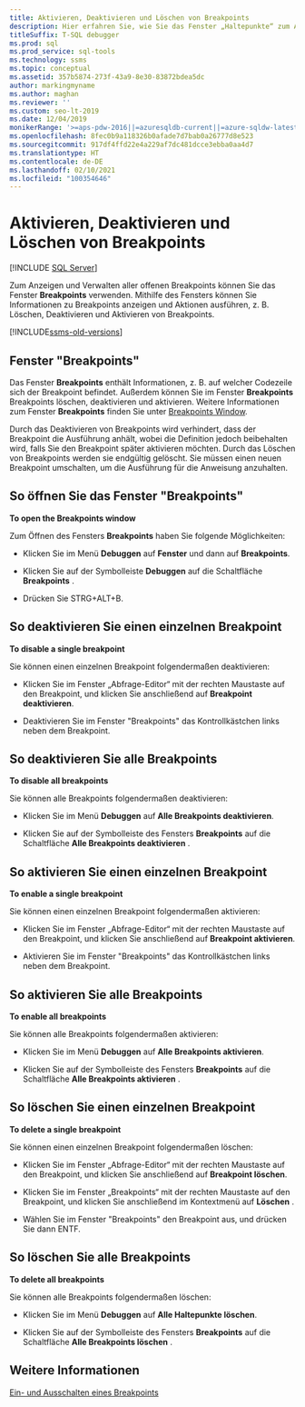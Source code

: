 ```yaml
---
title: Aktivieren, Deaktivieren und Löschen von Breakpoints
description: Hier erfahren Sie, wie Sie das Fenster „Haltepunkte“ zum Anzeigen, Löschen, Deaktivieren und Aktivieren von Breakpoints verwenden.
titleSuffix: T-SQL debugger
ms.prod: sql
ms.prod_service: sql-tools
ms.technology: ssms
ms.topic: conceptual
ms.assetid: 357b5874-273f-43a9-8e30-83872bdea5dc
author: markingmyname
ms.author: maghan
ms.reviewer: ''
ms.custom: seo-lt-2019
ms.date: 12/04/2019
monikerRange: '>=aps-pdw-2016||=azuresqldb-current||=azure-sqldw-latest||>=sql-server-2016||>=sql-server-linux-2017||=azuresqldb-mi-current'
ms.openlocfilehash: 8fec0b9a118326b0afade7d7bab0a26777d8e523
ms.sourcegitcommit: 917df4ffd22e4a229af7dc481dcce3ebba0aa4d7
ms.translationtype: HT
ms.contentlocale: de-DE
ms.lasthandoff: 02/10/2021
ms.locfileid: "100354646"
---
```

# <a name="enable-disable-and-delete-breakpoints"></a>Aktivieren, Deaktivieren und Löschen von Breakpoints

 [!INCLUDE [SQL Server](../../includes/applies-to-version/sqlserver.md)]

Zum Anzeigen und Verwalten aller offenen Breakpoints können Sie das Fenster **Breakpoints** verwenden. Mithilfe des Fensters können Sie Informationen zu Breakpoints anzeigen und Aktionen ausführen, z. B. Löschen, Deaktivieren und Aktivieren von Breakpoints.

[!INCLUDE[ssms-old-versions](../../includes/ssms-old-versions.md)]
  
## <a name="the-breakpoints-window"></a>Fenster "Breakpoints"  
 Das Fenster **Breakpoints** enthält Informationen, z. B. auf welcher Codezeile sich der Breakpoint befindet. Außerdem können Sie im Fenster **Breakpoints** Breakpoints löschen, deaktivieren und aktivieren. Weitere Informationen zum Fenster **Breakpoints** finden Sie unter [Breakpoints Window](./transact-sql-debugger-breakpoints-window.md).  
  
 Durch das Deaktivieren von Breakpoints wird verhindert, dass der Breakpoint die Ausführung anhält, wobei die Definition jedoch beibehalten wird, falls Sie den Breakpoint später aktivieren möchten. Durch das Löschen von Breakpoints werden sie endgültig gelöscht. Sie müssen einen neuen Breakpoint umschalten, um die Ausführung für die Anweisung anzuhalten.  
  
## <a name="to-open-the-breakpoints-window"></a>So öffnen Sie das Fenster "Breakpoints"  
 **To open the Breakpoints window**  
  
 Zum Öffnen des Fensters **Breakpoints** haben Sie folgende Möglichkeiten:  
  
-   Klicken Sie im Menü **Debuggen** auf **Fenster** und dann auf **Breakpoints**.  
  
-   Klicken Sie auf der Symbolleiste **Debuggen** auf die Schaltfläche **Breakpoints** .  
  
-   Drücken Sie STRG+ALT+B.  
  
## <a name="to-disable-a-single-breakpoint"></a>So deaktivieren Sie einen einzelnen Breakpoint  
 **To disable a single breakpoint**  
  
 Sie können einen einzelnen Breakpoint folgendermaßen deaktivieren:  
  
-   Klicken Sie im Fenster „Abfrage-Editor“ mit der rechten Maustaste auf den Breakpoint, und klicken Sie anschließend auf **Breakpoint deaktivieren**.  
  
-   Deaktivieren Sie im Fenster "Breakpoints" das Kontrollkästchen links neben dem Breakpoint.  
  
## <a name="to-disable-all-breakpoints"></a>So deaktivieren Sie alle Breakpoints  
 **To disable all breakpoints**  
  
 Sie können alle Breakpoints folgendermaßen deaktivieren:  
  
-   Klicken Sie im Menü **Debuggen** auf **Alle Breakpoints deaktivieren**.  
  
-   Klicken Sie auf der Symbolleiste des Fensters **Breakpoints** auf die Schaltfläche **Alle Breakpoints deaktivieren** .  
  
## <a name="to-enable-a-single-breakpoint"></a>So aktivieren Sie einen einzelnen Breakpoint  
 **To enable a single breakpoint**  
  
 Sie können einen einzelnen Breakpoint folgendermaßen aktivieren:  
  
-   Klicken Sie im Fenster „Abfrage-Editor“ mit der rechten Maustaste auf den Breakpoint, und klicken Sie anschließend auf **Breakpoint aktivieren**.  
  
-   Aktivieren Sie im Fenster "Breakpoints" das Kontrollkästchen links neben dem Breakpoint.  
  
## <a name="to-enable-all-breakpoints"></a>So aktivieren Sie alle Breakpoints  
 **To enable all breakpoints**  
  
 Sie können alle Breakpoints folgendermaßen aktivieren:  
  
-   Klicken Sie im Menü **Debuggen** auf **Alle Breakpoints aktivieren**.  
  
-   Klicken Sie auf der Symbolleiste des Fensters **Breakpoints** auf die Schaltfläche **Alle Breakpoints aktivieren** .  
  
## <a name="to-delete-a-single-breakpoint"></a>So löschen Sie einen einzelnen Breakpoint  
 **To delete a single breakpoint**  
  
 Sie können einen einzelnen Breakpoint folgendermaßen löschen:  
  
-   Klicken Sie im Fenster „Abfrage-Editor“ mit der rechten Maustaste auf den Breakpoint, und klicken Sie anschließend auf **Breakpoint löschen**.  
  
-   Klicken Sie im Fenster „Breakpoints“ mit der rechten Maustaste auf den Breakpoint, und klicken Sie anschließend im Kontextmenü auf **Löschen** .  
  
-   Wählen Sie im Fenster "Breakpoints" den Breakpoint aus, und drücken Sie dann ENTF.  
  
## <a name="to-delete-all-breakpoints"></a>So löschen Sie alle Breakpoints  
 **To delete all breakpoints**  
  
 Sie können alle Breakpoints folgendermaßen löschen:  
  
-   Klicken Sie im Menü **Debuggen** auf **Alle Haltepunkte löschen**.  
  
-   Klicken Sie auf der Symbolleiste des Fensters **Breakpoints** auf die Schaltfläche **Alle Breakpoints löschen** .  
  
## <a name="see-also"></a>Weitere Informationen  
 [Ein- und Ausschalten eines Breakpoints](./toggle-a-breakpoint.md)  
  
